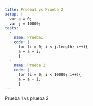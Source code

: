 ```yaml
---
title: Prueba1 vs Prueba 2
setup: |
  var a = 0;
  var j = 10000;
tests:
  -
    name: Prueba1
    code: |
      for (i = 0; i < j.length; i++){
      a = a + i;
      }
  -
    name: Prueba 2
    code: |
      for (i = 0; i < 10000; i++){
      a = a + i;
      }
---
```

Prueba 1 vs prueba 2
